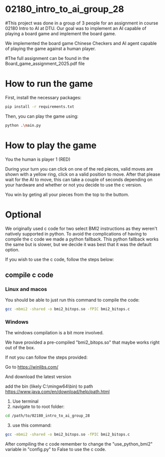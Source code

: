 # 02180_intro_to_ai_group_28
#This project was done in a group of 3 people for an assignment in course 02180 Intro to AI at DTU. Our goal was to implement an AI capable of playing a board game and implement the board game. 

We implemented the board game Chinese Checkers and AI agent capable of playing the game against a human player.

#The full assignment can be found in the Board_game_assignment_2025.pdf file

# How to run the game
First, install the necessary packages:
```bash
pip install -r requirements.txt
```
Then, you can play the game using:
```bash
python .\main.py
```

# How to play the game
You the human is player 1 (RED)

During your turn you can click on one of the red pieces, valid moves are shown with a yellow ring, click on a valid position to move.
After that please wait for the AI to move, this can take a couple of seconds depending on your hardware and whether or not you decide to use the c version.

You win by geting all your pieces from the top to the buttom.


# Optional
We originally used c code for two select BMI2 instructions as they weren't natively supported in python.
To avoid the complications of having to compile the c code we made a python fallback.
This python fallback works the same but is slower, but we decide it was best that it was the default option.

If you wish to use the c code, follow the steps below:

## compile c code

### Linux and macos
You should be able to just run this command to compile the code:
```bash
gcc -mbmi2 -shared -o bmi2_bitops.so -fPIC bmi2_bitops.c
```

### Windows
The windows compilation is a bit more involved.

We have provided a pre-compiled "bmi2_bitops.so" that maybe works right out of the box.

If not you can follow the steps provided:

Go to
https://winlibs.com/

And download the latest version

add the bin (likely C:\mingw64\bin) to path 
https://www.java.com/en/download/help/path.html

1. Use terminal
2. navigate to to root folder:
```bash
cd /path/to/02180_intro_to_ai_group_28
```
3. use this command:
```bash
gcc -mbmi2 -shared -o bmi2_bitops.so -fPIC bmi2_bitops.c
```

After compiling the c code remember to change the "use_python_bmi2" variable in "config.py" to False to use the c code.
